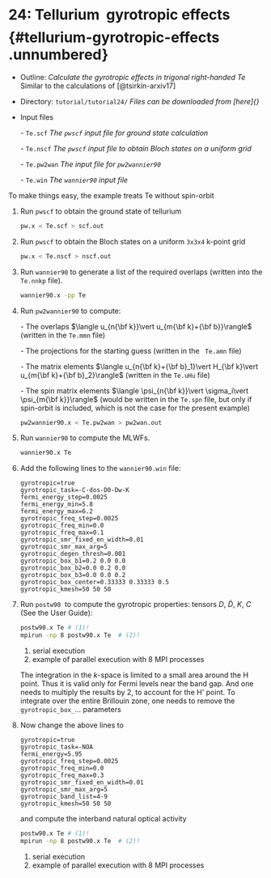 # 24: Tellurium &#151; gyrotropic effects {#tellurium-gyrotropic-effects .unnumbered}

-   Outline: *Calculate the gyrotropic effects in trigonal right-handed
    Te* Similar to the calculations of [@tsirkin-arxiv17]

-   Directory: `tutorial/tutorial24/` *Files can be downloaded from [here]{}*

-   Input files

    \-    `Te.scf` *The `pwscf` input file for ground state
        calculation*

    \-    `Te.nscf` *The `pwscf` input file to obtain Bloch
        states on a uniform grid*

    \-    `Te.pw2wan` *The input file for `pw2wannier90`*

    \-    `Te.win` *The `wannier90` input file*

To make things easy, the example treats Te without spin-orbit

1.  Run `pwscf` to obtain the ground state of tellurium

    ```bash title="Terminal"
    pw.x < Te.scf > scf.out
    ```

2.  Run `pwscf` to obtain the Bloch states on a uniform
    `3x3x4` k-point grid

    ```bash title="Terminal"
    pw.x < Te.nscf > nscf.out
    ```

3.  Run `wannier90` to generate a list of the required overlaps (written
    into the `Te.nnkp` file).

    ```bash title="Terminal"
    wannier90.x -pp Te
    ```

4.  Run `pw2wannier90` to compute:

    \-   The overlaps $\langle u_{n{\bf k}}\vert u_{m{\bf k}+{\bf
                  b}}\rangle$ (written in the `Te.mmn` file)

    \-   The projections for the starting guess (written in the ` Te.amn`
        file)

    \-   The matrix elements $\langle u_{n{\bf k}+{\bf b}_1}\vert
              H_{\bf k}\vert u_{m{\bf k}+{\bf b}_2}\rangle$ (written in
        the `Te.uHu` file)

    \-   The spin matrix elements $\langle \psi_{n{\bf
                k}}\vert \sigma_i\vert \psi_{m{\bf k}}\rangle$ (would be
        written in the `Te.spn` file, but only if spin-orbit is
        included, which is not the case for the present example)

    ```bash title="Terminal"
    pw2wannier90.x < Te.pw2wan > pw2wan.out
    ```

5.  Run `wannier90` to compute the MLWFs.

    ```bash title="Terminal"
    wannier90.x Te
    ```

6.  Add the following lines to the `wannier90.win` file:

    ```vi title="Input file"
    gyrotropic=true
    gyrotropic_task=-C-dos-D0-Dw-K
    fermi_energy_step=0.0025
    fermi_energy_min=5.8
    fermi_energy_max=6.2
    gyrotropic_freq_step=0.0025
    gyrotropic_freq_min=0.0
    gyrotropic_freq_max=0.1
    gyrotropic_smr_fixed_en_width=0.01
    gyrotropic_smr_max_arg=5
    gyrotropic_degen_thresh=0.001
    gyrotropic_box_b1=0.2 0.0 0.0
    gyrotropic_box_b2=0.0 0.2 0.0
    gyrotropic_box_b3=0.0 0.0 0.2
    gyrotropic_box_center=0.33333 0.33333 0.5
    gyrotropic_kmesh=50 50 50 
    ```

7.  Run `postw90` 
    to compute the gyrotropic properties: tensors $D$, $\widetilde{D}$,
    $K$, $C$ (See the User Guide):


    ```bash title="Terminal"
    postw90.x Te # (1)!
    mpirun -np 8 postw90.x Te  # (2)!
    ```

    1.   serial execution
    2.   example of parallel execution with 8 MPI processes


    The integration in the $k$-space is limited to a small area around
    the H point. Thus it is valid only for Fermi levels near the band
    gap. And one needs to multiply the results by 2, to account for the
    H' point. To integrate over the entire Brillouin zone, one needs to
    remove the `gyrotropic_box_`$\ldots$ parameters

8.  Now change the above lines to

    ```vi title="Input file"
    gyrotropic=true
    gyrotropic_task=-NOA
    fermi_energy=5.95
    gyrotropic_freq_step=0.0025
    gyrotropic_freq_min=0.0
    gyrotropic_freq_max=0.3
    gyrotropic_smr_fixed_en_width=0.01
    gyrotropic_smr_max_arg=5
    gyrotropic_band_list=4-9
    gyrotropic_kmesh=50 50 50
    ```

    and compute the interband natural optical activity

    ```bash title="Terminal"
    postw90.x Te # (1)!
    mpirun -np 8 postw90.x Te  # (2)!
    ```

    1.   serial execution
    2.   example of parallel execution with 8 MPI processes
